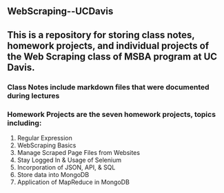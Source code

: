 ## WebScraping--UCDavis
## This is a repository for storing class notes, homework projects, and individual projects of the Web Scraping class of MSBA program at UC Davis.
### Class Notes include markdown files that were documented during lectures
### Homework Projects are the seven homework projects, topics including:
1. Regular Expression
2. WebScraping Basics
3. Manage Scraped Page Files from Websites
4. Stay Logged In & Usage of Selenium
5. Incorporation of JSON, API, & SQL
6. Store data into MongoDB
7. Application of MapReduce in MongoDB
